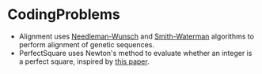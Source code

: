 # CodingProblems
- Alignment uses [Needleman-Wunsch](https://en.wikipedia.org/wiki/Needleman%E2%80%93Wunsch_algorithm) and [Smith-Waterman](https://en.wikipedia.org/wiki/Smith%E2%80%93Waterman_algorithm) algorithms to perform alignment of genetic sequences.
- PerfectSquare uses Newton's method to evaluate whether an integer is a perfect square, inspired by [this paper](https://math.mit.edu/~stevenj/18.335/newton-sqrt.pdf).
